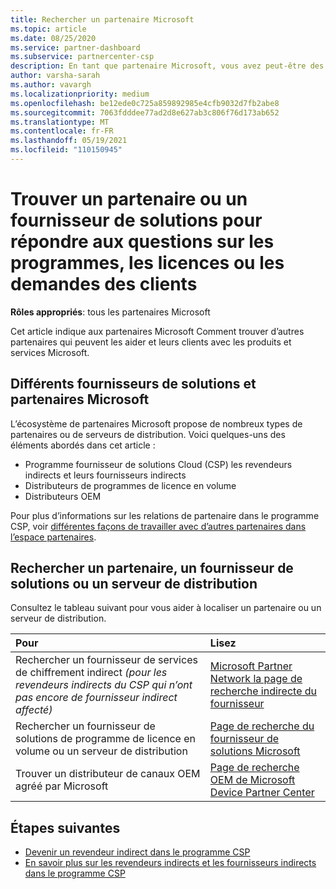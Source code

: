 ```yaml
---
title: Rechercher un partenaire Microsoft
ms.topic: article
ms.date: 08/25/2020
ms.service: partner-dashboard
ms.subservice: partnercenter-csp
description: En tant que partenaire Microsoft, vous avez peut-être des questions sur la façon d’aider vos clients ou des programmes spécifiques. Trouvez d’autres partenaires qui peuvent vous aider.
author: varsha-sarah
ms.author: vavargh
ms.localizationpriority: medium
ms.openlocfilehash: be12ede0c725a859892985e4cfb9032d7fb2abe8
ms.sourcegitcommit: 7063fdddee77ad2d8e627ab3c806f76d173ab652
ms.translationtype: MT
ms.contentlocale: fr-FR
ms.lasthandoff: 05/19/2021
ms.locfileid: "110150945"
---
```

# <a name="find-a-partner-or-solution-provider-to-answer-questions-about-programs-licensing-or-customer-deals"></a>Trouver un partenaire ou un fournisseur de solutions pour répondre aux questions sur les programmes, les licences ou les demandes des clients 

**Rôles appropriés**: tous les partenaires Microsoft

Cet article indique aux partenaires Microsoft Comment trouver d’autres partenaires qui peuvent les aider et leurs clients avec les produits et services Microsoft.

## <a name="different-microsoft-partners-and-solution-providers"></a>Différents fournisseurs de solutions et partenaires Microsoft

L’écosystème de partenaires Microsoft propose de nombreux types de partenaires ou de serveurs de distribution. Voici quelques-uns des éléments abordés dans cet article :

- Programme fournisseur de solutions Cloud (CSP) les revendeurs indirects et leurs fournisseurs indirects
- Distributeurs de programmes de licence en volume
- Distributeurs OEM

Pour plus d’informations sur les relations de partenaire dans le programme CSP, voir [différentes façons de travailler avec d’autres partenaires dans l’espace partenaires](work-with-other-partners.md).

## <a name="find-a-partner-solution-provider-or-distributor"></a>Rechercher un partenaire, un fournisseur de solutions ou un serveur de distribution

Consultez le tableau suivant pour vous aider à localiser un partenaire ou un serveur de distribution.

|Pour  | Lisez  |
|:------------------|:--------------- |
|Rechercher un fournisseur de services de chiffrement indirect *(pour les revendeurs indirects du CSP qui n’ont pas encore de fournisseur indirect affecté)* | [Microsoft Partner Network la page de recherche indirecte du fournisseur](https://partner.microsoft.com/membership/cloud-solution-provider/find-a-provider)  |
|Rechercher un fournisseur de solutions de programme de licence en volume ou un serveur de distribution  | [Page de recherche du fournisseur de solutions Microsoft](https://www.microsoft.com/solution-providers/home)  |
|Trouver un distributeur de canaux OEM agréé par Microsoft  | [Page de recherche OEM de Microsoft Device Partner Center](https://devicepartner.microsoft.com/connect/distributor)  |

## <a name="next-steps"></a>Étapes suivantes

- [Devenir un revendeur indirect dans le programme CSP](https://partner.microsoft.com/licensing)
- [En savoir plus sur les revendeurs indirects et les fournisseurs indirects dans le programme CSP](work-with-other-partners.md)